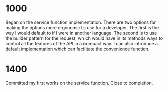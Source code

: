 # 1000

Began on the service function implementation. There are two options for making the options more
ergonomic to use for a developer. The first is the way I would default to if I were in another
language. The second is to use the builder pattern for the request, which would have in its
methods ways to control all the features of the API in a compact way. I can also introduce a default
implementation which can facilitate the convenience function.

# 1400

Committed my first works on the service function. Close to completion.
